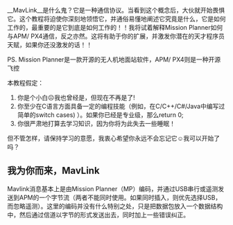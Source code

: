 __MavLink__是什么鬼？它是一种通信协议。当看到这个概念后，大伙就开始畏惧它。这个教程将迫使你深刻地领悟它，并通俗易懂地阐述它究竟是什么，它是如何工作的，最重要的是它到底是如何工作的！！我将试着解释Mission Planner如何与APM/ PX4通信，反之亦然。这将有助于你的扩展，并激发你潜在的天才程序员天赋，如果你还没激发的话！！

PS. Mission Planner是一款开源的无人机地面站软件，APM/ PX4则是一种开源飞控

本教程假定：

1. 你是个小白☹我也曾经是，但现在不再是了!
2. 你至少在C语言方面具备一定的编程技能（例如，在C/C++/C#/Java中编写过简单的switch cases)
   ）。如果你已经是专业级，那么return 0;
3. 你很严肃地打算去学习知识，因为你将为此失去一些睡眠！

但不管怎样，请保持学习的意愿，我衷心希望你永远不会忘记它☺我可以开始了吗？

## 我为你而来，MavLink

Mavlink消息基本上是由Mission Planner（MP）编码，并通过USB串行或遥测发送到APM的一个字节流（两者不能同时使用。如果同时插入，则优先选择USB，而忽略遥测）。这里的编码并没有什么特别之处，只是把数据包放入一个数据结构中，然后通过信道以字节的形式发送出去，同时加上一些错误纠正。